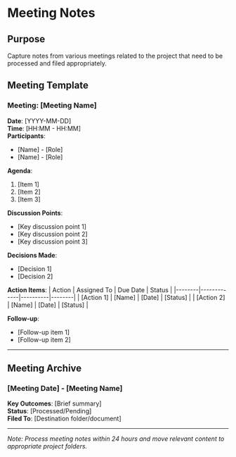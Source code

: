# Meeting Notes

## Purpose
Capture notes from various meetings related to the project that need to be processed and filed appropriately.

## Meeting Template

### Meeting: [Meeting Name]
**Date**: [YYYY-MM-DD]  
**Time**: [HH:MM - HH:MM]  
**Participants**: 
- [Name] - [Role]
- [Name] - [Role]

**Agenda**:
1. [Item 1]
2. [Item 2]
3. [Item 3]

**Discussion Points**:
- [Key discussion point 1]
- [Key discussion point 2]
- [Key discussion point 3]

**Decisions Made**:
- [Decision 1]
- [Decision 2]

**Action Items**:
| Action | Assigned To | Due Date | Status |
|--------|-------------|----------|--------|
| [Action 1] | [Name] | [Date] | [Status] |
| [Action 2] | [Name] | [Date] | [Status] |

**Follow-up**:
- [Follow-up item 1]
- [Follow-up item 2]

---

## Meeting Archive

### [Meeting Date] - [Meeting Name]
**Key Outcomes**: [Brief summary]  
**Status**: [Processed/Pending]  
**Filed To**: [Destination folder/document]

---

*Note: Process meeting notes within 24 hours and move relevant content to appropriate project folders.*
